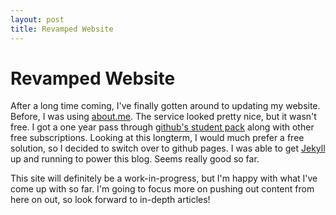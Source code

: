 ```yaml
---
layout: post
title: Revamped Website
---
```

# Revamped Website

After a long time coming, I've finally gotten around to updating my website.
Before, I was using [about.me](http://about.me). The service looked pretty nice,
but it wasn't free. I got a one year pass through [github's student pack](https://education.github.com/pack) along
with other free subscriptions. Looking at this longterm, I would much prefer
a free solution, so I decided to switch over to github pages. I was able to
get [Jekyll](http://jekyllrb.com/) up and running to power this blog. Seems really good so far.

This site will definitely be a work-in-progress, but I'm happy with what I've
come up with so far. I'm going to focus more on pushing out content from here on
out, so look forward to in-depth articles!
